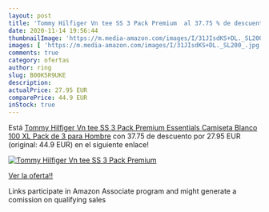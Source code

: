 ```yaml
---
layout: post
title: 'Tommy Hilfiger Vn tee SS 3 Pack Premium  al 37.75 % de descuento'
date: 2020-11-14 19:56:44
thumbnailImage: 'https://m.media-amazon.com/images/I/31JIsdKS+DL._SL200_.jpg'
images: [ 'https://m.media-amazon.com/images/I/31JIsdKS+DL._SL200_.jpg' ]
comments: true
category: ofertas
author: ring
slug: B00K5R9UKE
description:
actualPrice: 27.95 EUR
comparePrice: 44.9 EUR
inStock: true
---
```


Está [Tommy Hilfiger Vn tee SS 3 Pack Premium Essentials Camiseta  Blanco 100  XL  Pack de 3  para Hombre](https://www.amazon.es/dp/B00K5R9UKE/?tag=tolees-21) con 37.75 de descuento por 27.95 EUR (original: 44.9 EUR) en el siguiente enlace!

[![Tommy Hilfiger Vn tee SS 3 Pack Premium ](https://m.media-amazon.com/images/I/31JIsdKS+DL._SL200_.jpg)](https://www.amazon.es/dp/B00K5R9UKE/?tag=tolees-21)

[Ver la oferta!!](https://www.amazon.es/dp/B00K5R9UKE/?tag=tolees-21)

Links participate in Amazon Associate program and might generate a comission on qualifying sales


